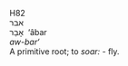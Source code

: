 <body>
  <p>H82<br>  אבר  <br> אָבַר  ‎  ‘âbar  <br><i>aw-bar‘ </i><br>A primitive root; to <i>soar: - </i>fly.<br></p>
 </body>